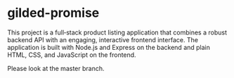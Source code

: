 # gilded-promise
This project is a full‑stack product listing application that combines a robust backend API with an engaging, interactive frontend interface. The application is built with Node.js and Express on the backend and plain HTML, CSS, and JavaScript on the frontend. 

Please look at the master branch.
